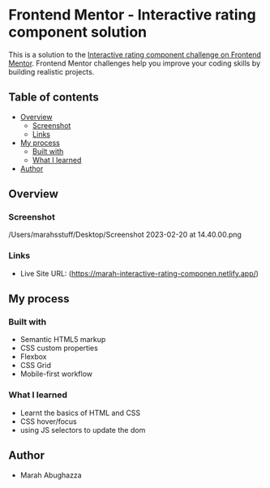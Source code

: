 # Frontend Mentor - Interactive rating component solution

This is a solution to the [Interactive rating component challenge on Frontend Mentor](https://www.frontendmentor.io/challenges/interactive-rating-component-koxpeBUmI). Frontend Mentor challenges help you improve your coding skills by building realistic projects. 
## Table of contents

- [Overview](#overview)
  - [Screenshot](#screenshot)
  - [Links](#links)
- [My process](#my-process)
  - [Built with](#built-with)
  - [What I learned](#what-i-learned)
- [Author](#author)



## Overview

### Screenshot


/Users/marahsstuff/Desktop/Screenshot 2023-02-20 at 14.40.00.png


### Links

- Live Site URL: (https://marah-interactive-rating-componen.netlify.app/)

## My process

### Built with

- Semantic HTML5 markup
- CSS custom properties
- Flexbox
- CSS Grid
- Mobile-first workflow


### What I learned

- Learnt the basics of HTML and CSS
- CSS hover/focus
- using JS selectors to update the dom

## Author

- Marah Abughazza
